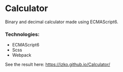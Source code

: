 # Calculator
Binary and decimal calculator made using ECMAScript6.

### Technologies:
* ECMAScript6
* Scss
* Webpack

See the result here: https://izko.github.io/Calculator/
